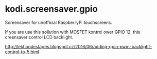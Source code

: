 # kodi.screensaver.gpio

Screensaver for unofficial RaspberryPi touchscreens.

If you are use this sollution with MOSFET kontrol ower
GPIO 12, this creensaver control LCD backlight.

http://lektiondestages.blogspot.cz/2016/06/adding-gpio-pwm-backlight-control-to-5.html


